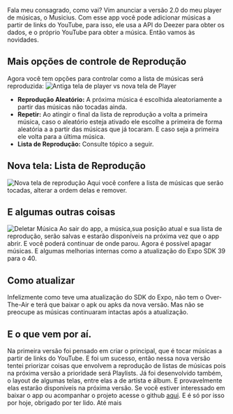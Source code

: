Fala meu consagrado, como vai? Vim anunciar a versão 2.0 do meu player de músicas, o Musicius. Com esse app você pode adicionar músicas a partir de links do YouTube, para isso, ele usa a API do Deezer para obter os dados, e o próprio YouTube para obter a música. Então vamos às novidades.
  
## Mais opções de controle de Reprodução
Agora você tem opções para controlar como a lista de músicas será reproduzida:
![Antiga tela de player vs nova tela de Player](/assents/player.png)
- **Reprodução Aleatório:** A próxima música é escolhida aleatoriamente a partir das músicas não tocadas ainda.
- **Repetir:** Ao atingir o final da lista de reprodução a volta a primeira música, caso o aleatório esteja ativado ele escolhe a primeira de forma aleatória a a partir das músicas que já tocaram. E caso seja a primeira ele volta para a última música.
- **Lista de Reprodução:** Consulte tópico a seguir.
  

## Nova tela: Lista de Reprodução
![Nova tela de reprodução](/assents/reproduction.gif)
Aqui você confere a lista de músicas que serão tocadas, alterar a ordem delas e remover.
  
## E algumas outras coisas
![Deletar Música](/assents/delete.png)
Ao sair do app, a música,sua posição atual e sua lista de reprodução, serão salvas e estarão disponíveis na próxima vez que o app abrir. E você poderá continuar de onde parou.
Agora é possível apagar músicas.
E algumas melhorias internas como a atualização do Expo SDK 39 para o 40.
  
## Como atualizar
Infelizmente como teve uma atualização do SDK do Expo, não tem o Over-The-Air e terá que baixar o apk ou apks da nova versão. Mas não se preocupe as músicas continuaram intactas após a atualização.
 
## E o que vem por aí.
Na primeira versão foi pensado em criar o principal, que é tocar músicas a partir de links do YouTube. E foi um sucesso, então nessa nova versão tentei priorizar coisas que envolvem a reprodução de listas de músicas pois na próxima versão a prioridade será Playlists. Já foi desenvolvido também, o layout de algumas telas, entre elas a de artista e álbum. E provavelmente elas estarão disponíveis na próxima versão. Se você estiver interessado em baixar o app ou acompanhar o projeto acesse o github [aqui](https://github.com/gsbenevides2/musicius).  E é só por isso por hoje, obrigado por ter lido. Até mais
